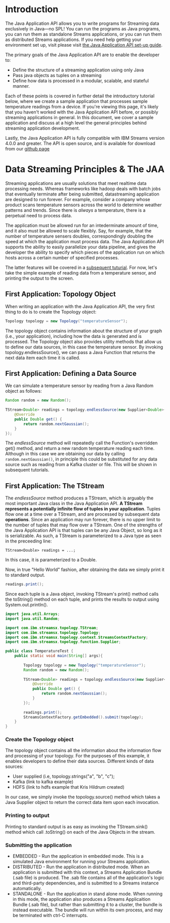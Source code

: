 # Introduction
The Java Application API allows you to write programs for Streaming data exclusively in Java—no SPL! You can run the programs as Java programs, you can run them as standalone Streams applications, or you can run them as distributed Streams applications. If you need help getting your environment set up, visit please visit [the Java Application API set-up guide](Environment_Setup).

The primary goals of the Java Application API are to enable the developer to:
* Define the structure of a streaming application using only Java
* Pass java objects as tuples on a streaming
* Define how data is processed in a modular, scalable, and stateful manner.

Each of these points is covered in further detail the introductory tutorial below, where we create a sample application that processes sample temperature readings from a device. If you're viewing this page, it's likely that you haven't worked with the Java Application API before, or possibly streaming applications in general. In this document, we cover a sample application and discuss at a high level the general principles behind streaming application development. 

Lastly, the Java Application API is fully compatible with IBM Streams version 4.0.0 and greater. The API is open source, and is available for download from our [github page](https://github.com/IBMStreams/streamsx.topology)

# Data Streaming Principles & The JAA
Streaming applications are usually solutions that meet realtime data processing needs. Whereas frameworks like hadoop deals with batch jobs that eventually terminate after being submitted, datastreaming application are designed to run forever. For example, consider a company whose product scans temperature sensors across the world to determine weather patterns and trends. Since there is *always* a temperature, there is a perpetual need to process data. 

The application must be allowed run for an intederminate amount of time, and it also must be allowed to scale flexibly. Say, for example, that the number of temperature sensers doubles, correspondingly doubling the speed at which the application must process data. The Java Application API supports the ability to easily parallelize your data pipeline, and gives the developer the ability to specify which pieces of the application run on which hosts across a certain number of specified processes.

The latter features will be covered in a [subsequent tuturial](UDP_Windowing). For now, let's take the simple example of reading data from a temperature sensor, and printing the output to the screen. 

## First Application: Topology Object
When writing an application with the Java Application API, the very first thing to do is to create the Topology object:
``` Java
Topology topology = new Topology("temperatureSensor");
```
The topology object contains information about the structure of your graph (i.e., your application), including how the data is generated and is processed. The Topology object also provides utility methods that allow us to define our data sources, in this case the temperature sensor. By invoking topology.endlessSource(), we can pass a Java Function that returns the next data item each time it is called.

## First Application: Defining a Data Source

We can simulate a temperature sensor by reading from a Java Random object as follows:
``` Java
Random random = new Random();
        
TStream<Double> readings = topology.endlessSource(new Supplier<Double>(){
    @Override
    public Double get() {
        return random.nextGaussian();
    }
});
```
The *endlessSource* method will repeatedly call the Function's overridden get() method, and return a new random temperature reading each time. Although in this case we are obtaining our data by calling ```random.nextGaussian()```, in principle this could be substituted for any data source such as reading from a Kafka cluster or file. This will be shown in subsequent tutorials. 

## First Application: The TStream

The *endlessSource* method produces a TStream, which is arguably the most important Java class in the Java Application API. **A TStream represents a potentially infinite flow of tuples in your application**. Tuples flow one at a time over a TStream, and are processed by subsequent data **operations**. Since an application may run forever, there is no upper limit to the number of tuples that may flow over a TStream. One of the strengths of the Java Application API is that tuples can be any Java Object, so long as it is serializable. As such, a TStream is parameterized to a Java type as seen in the preceeding line:
```
TStream<Double> readings = ...;
```
In this case, it is parameterized to a Double.

Now, in true "Hello World" fashion, after obtaining the data we simply print it to standard output. 
``` Java
readings.print();
```
Since each tuple is a Java object, invoking TStream's print() method calls the toString() method on each tuple, and prints the results to output using System.out.println().

``` Java 
import java.util.Arrays;
import java.util.Random;

import com.ibm.streamsx.topology.TStream;
import com.ibm.streamsx.topology.Topology;
import com.ibm.streamsx.topology.context.StreamsContextFactory;
import com.ibm.streamsx.topology.function.Supplier;

public class TemperatureTest {
    public static void main(String[] args){
        
        Topology topology = new Topology("temperatureSensor");
        Random random = new Random();
        
        TStream<Double> readings = topology.endlessSource(new Supplier<Double>(){
            @Override
            public Double get() {
                return random.nextGaussian();
            }
        });
    
        readings.print();
        StreamsContextFactory.getEmbedded().submit(topology);
    }
}
```

### Create the Topology object
The topology object contains all the information about the information flow and processing of your topology. For the purposes of this example, it enables developers to define their data sources.
Different kinds of data sources:
* User supplied (i.e, topology.strings("a", "b", "c");
* Kafka (link to kafka example)
* HDFS (link to hdfs example that Kris Hildrum created)

In our case, we simply invoke the topology.source() method which takes a Java Supplier object to return the correct data item upon each invocation. 

### Printing to output
Printing to standard output is as easy as invoking the TStream.sink() method which call .toString() on each of the Java Objects in the stream. 

### Submitting the application
* EMBEDDED - Run the application in embedded mode. This is a simulated Java environment for running your Streams application.
* DISTRIBUTED - Run the application in distributed mode. When an application is submitted with this context, a Streams Application Bundle (.sab file) is produced. The .sab file contains all of the application's logic and third-party dependencies, and is submitted to a Streams instance automatically.
* STANDALONE - Run the application in stand alone mode. When running in this mode, the application also produces a Streams Applicaition Bundle (.sab file), but rather than submitting it to a cluster, the bundle is instead executable. The bundle will run within its own process, and may be terminated with ctrl-C interrupts.
